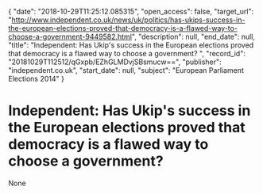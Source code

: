 {
  "date": "2018-10-29T11:25:12.085315", 
  "open_access": false, 
  "target_url": "http://www.independent.co.uk/news/uk/politics/has-ukips-success-in-the-european-elections-proved-that-democracy-is-a-flawed-way-to-choose-a-government-9449582.html", 
  "description": null, 
  "end_date": null, 
  "title": "Independent:  Has Ukip's success in the European elections proved that democracy is a flawed way to choose a government? ", 
  "record_id": "20181029T112512/qGxpb/EZhGLMDvjSBsmucw==", 
  "publisher": "independent.co.uk", 
  "start_date": null, 
  "subject": "European Parliament Elections 2014"
}

# Independent:  Has Ukip's success in the European elections proved that democracy is a flawed way to choose a government? 

None